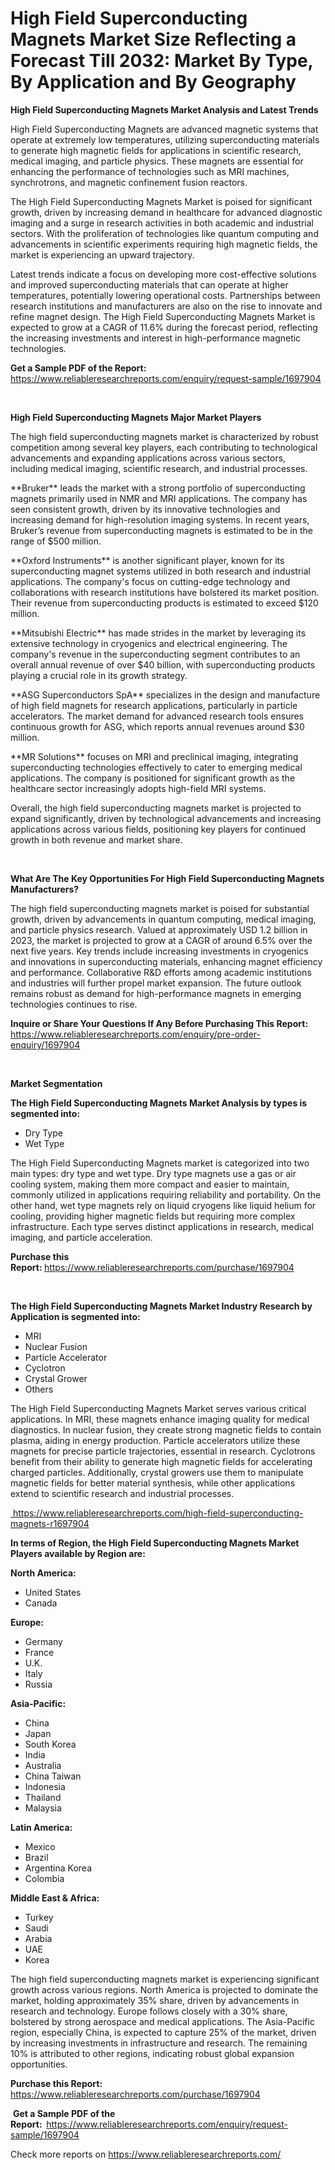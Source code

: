 <p><h1>High Field Superconducting Magnets Market Size Reflecting a Forecast Till 2032: Market By Type, By Application and By Geography</h1></p><p><strong>High Field Superconducting Magnets Market Analysis and Latest Trends</strong></p>
<p><p>High Field Superconducting Magnets are advanced magnetic systems that operate at extremely low temperatures, utilizing superconducting materials to generate high magnetic fields for applications in scientific research, medical imaging, and particle physics. These magnets are essential for enhancing the performance of technologies such as MRI machines, synchrotrons, and magnetic confinement fusion reactors.</p><p>The High Field Superconducting Magnets Market is poised for significant growth, driven by increasing demand in healthcare for advanced diagnostic imaging and a surge in research activities in both academic and industrial sectors. With the proliferation of technologies like quantum computing and advancements in scientific experiments requiring high magnetic fields, the market is experiencing an upward trajectory.</p><p>Latest trends indicate a focus on developing more cost-effective solutions and improved superconducting materials that can operate at higher temperatures, potentially lowering operational costs. Partnerships between research institutions and manufacturers are also on the rise to innovate and refine magnet design. The High Field Superconducting Magnets Market is expected to grow at a CAGR of 11.6% during the forecast period, reflecting the increasing investments and interest in high-performance magnetic technologies.</p></p>
<p><strong>Get a Sample PDF of the Report:&nbsp;</strong> <a href="https://www.reliableresearchreports.com/enquiry/request-sample/1697904?utm_campaign=2960&utm_medium=2&utm_source=Github&utm_content=ia&utm_term=24032025&utm_id=high-field-superconducting-magnets">https://www.reliableresearchreports.com/enquiry/request-sample/1697904</a></p>
<p>&nbsp;</p>
<p><strong>High Field Superconducting Magnets Major Market Players</strong></p>
<p><p>The high field superconducting magnets market is characterized by robust competition among several key players, each contributing to technological advancements and expanding applications across various sectors, including medical imaging, scientific research, and industrial processes.</p><p>**Bruker** leads the market with a strong portfolio of superconducting magnets primarily used in NMR and MRI applications. The company has seen consistent growth, driven by its innovative technologies and increasing demand for high-resolution imaging systems. In recent years, Bruker’s revenue from superconducting magnets is estimated to be in the range of $500 million.</p><p>**Oxford Instruments** is another significant player, known for its superconducting magnet systems utilized in both research and industrial applications. The company's focus on cutting-edge technology and collaborations with research institutions have bolstered its market position. Their revenue from superconducting products is estimated to exceed $120 million.</p><p>**Mitsubishi Electric** has made strides in the market by leveraging its extensive technology in cryogenics and electrical engineering. The company's revenue in the superconducting segment contributes to an overall annual revenue of over $40 billion, with superconducting products playing a crucial role in its growth strategy.</p><p>**ASG Superconductors SpA** specializes in the design and manufacture of high field magnets for research applications, particularly in particle accelerators. The market demand for advanced research tools ensures continuous growth for ASG, which reports annual revenues around $30 million.</p><p>**MR Solutions** focuses on MRI and preclinical imaging, integrating superconducting technologies effectively to cater to emerging medical applications. The company is positioned for significant growth as the healthcare sector increasingly adopts high-field MRI systems.</p><p>Overall, the high field superconducting magnets market is projected to expand significantly, driven by technological advancements and increasing applications across various fields, positioning key players for continued growth in both revenue and market share.</p></p>
<p>&nbsp;</p>
<p><strong>What Are The Key Opportunities For High Field Superconducting Magnets Manufacturers?</strong></p>
<p><p>The high field superconducting magnets market is poised for substantial growth, driven by advancements in quantum computing, medical imaging, and particle physics research. Valued at approximately USD 1.2 billion in 2023, the market is projected to grow at a CAGR of around 6.5% over the next five years. Key trends include increasing investments in cryogenics and innovations in superconducting materials, enhancing magnet efficiency and performance. Collaborative R&D efforts among academic institutions and industries will further propel market expansion. The future outlook remains robust as demand for high-performance magnets in emerging technologies continues to rise.</p></p>
<p><strong>Inquire or Share Your Questions If Any Before Purchasing This Report:</strong> <a href="https://www.reliableresearchreports.com/enquiry/pre-order-enquiry/1697904?utm_campaign=2960&utm_medium=2&utm_source=Github&utm_content=ia&utm_term=24032025&utm_id=high-field-superconducting-magnets">https://www.reliableresearchreports.com/enquiry/pre-order-enquiry/1697904</a></p>
<p>&nbsp;</p>
<p><strong>Market Segmentation</strong></p>
<p><strong>The High Field Superconducting Magnets Market Analysis by types is segmented into:</strong></p>
<p><ul><li>Dry Type</li><li>Wet Type</li></ul></p>
<p><p>The High Field Superconducting Magnets market is categorized into two main types: dry type and wet type. Dry type magnets use a gas or air cooling system, making them more compact and easier to maintain, commonly utilized in applications requiring reliability and portability. On the other hand, wet type magnets rely on liquid cryogens like liquid helium for cooling, providing higher magnetic fields but requiring more complex infrastructure. Each type serves distinct applications in research, medical imaging, and particle acceleration.</p></p>
<p><strong>Purchase this Report:&nbsp;</strong><a href="https://www.reliableresearchreports.com/purchase/1697904?utm_campaign=2960&utm_medium=2&utm_source=Github&utm_content=ia&utm_term=24032025&utm_id=high-field-superconducting-magnets">https://www.reliableresearchreports.com/purchase/1697904</a></p>
<p>&nbsp;</p>
<p><strong>The High Field Superconducting Magnets Market Industry Research by Application is segmented into:</strong></p>
<p><ul><li>MRI</li><li>Nuclear Fusion</li><li>Particle Accelerator</li><li>Cyclotron</li><li>Crystal Grower</li><li>Others</li></ul></p>
<p><p>The High Field Superconducting Magnets Market serves various critical applications. In MRI, these magnets enhance imaging quality for medical diagnostics. In nuclear fusion, they create strong magnetic fields to contain plasma, aiding in energy production. Particle accelerators utilize these magnets for precise particle trajectories, essential in research. Cyclotrons benefit from their ability to generate high magnetic fields for accelerating charged particles. Additionally, crystal growers use them to manipulate magnetic fields for better material synthesis, while other applications extend to scientific research and industrial processes.</p></p>
<p><a href="https://www.reliableresearchreports.com/high-field-superconducting-magnets-r1697904?utm_campaign=2960&utm_medium=2&utm_source=Github&utm_content=ia&utm_term=24032025&utm_id=high-field-superconducting-magnets">&nbsp;https://www.reliableresearchreports.com/high-field-superconducting-magnets-r1697904</a></p>
<p><strong>In terms of Region, the High Field Superconducting Magnets Market Players available by Region are:</strong></p>
<p>
    <p> <strong> North America: </strong>
        <ul>
            <li>United States</li>
            <li>Canada</li>
        </ul>
        </p> 
    <p> <strong> Europe: </strong>
        <ul>
            <li>Germany</li>
            <li>France</li>
            <li>U.K.</li>
            <li>Italy</li>
            <li>Russia</li>
        </ul>
        </p> 
    <p> <strong> Asia-Pacific: </strong>
        <ul>
            <li>China</li>
            <li>Japan</li>
            <li>South Korea</li>
            <li>India</li>
            <li>Australia</li>
            <li>China Taiwan</li>
            <li>Indonesia</li>
            <li>Thailand</li>
            <li>Malaysia</li>
        </ul>
        </p> 
    <p> <strong> Latin America: </strong>
        <ul>
            <li>Mexico</li>
            <li>Brazil</li>
            <li>Argentina Korea</li>
            <li>Colombia</li>
        </ul>
        </p> 
    <p> <strong> Middle East & Africa: </strong>
        <ul>
            <li>Turkey</li>
            <li>Saudi</li>
            <li>Arabia</li>
            <li>UAE</li>
            <li>Korea</li>
        </ul>
    </p>
    </p>
<p><p>The high field superconducting magnets market is experiencing significant growth across various regions. North America is projected to dominate the market, holding approximately 35% share, driven by advancements in research and technology. Europe follows closely with a 30% share, bolstered by strong aerospace and medical applications. The Asia-Pacific region, especially China, is expected to capture 25% of the market, driven by increasing investments in infrastructure and research. The remaining 10% is attributed to other regions, indicating robust global expansion opportunities.</p></p>
<p><strong>Purchase this Report: </strong><a href="https://www.reliableresearchreports.com/purchase/1697904?utm_campaign=2960&utm_medium=2&utm_source=Github&utm_content=ia&utm_term=24032025&utm_id=high-field-superconducting-magnets">https://www.reliableresearchreports.com/purchase/1697904</a></p>
<p>&nbsp;<strong>Get a Sample PDF of the Report:&nbsp;&nbsp;</strong><a href="https://www.reliableresearchreports.com/enquiry/request-sample/1697904?utm_campaign=2960&utm_medium=2&utm_source=Github&utm_content=ia&utm_term=24032025&utm_id=high-field-superconducting-magnets">https://www.reliableresearchreports.com/enquiry/request-sample/1697904</a></p>
<p><strong></strong></p>
<p>Check more reports on <a href="https://www.reliableresearchreports.com/?utm_campaign=2960&utm_medium=2&utm_source=Github&utm_content=ia&utm_term=24032025&utm_id=high-field-superconducting-magnets">https://www.reliableresearchreports.com/</a></p>